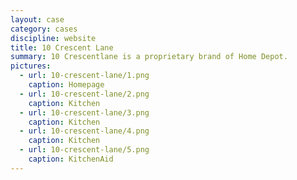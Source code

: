 ```yaml
---
layout: case
category: cases
discipline: website
title: 10 Crescent Lane
summary: 10 Crescentlane is a proprietary brand of Home Depot.
pictures: 
  - url: 10-crescent-lane/1.png
    caption: Homepage
  - url: 10-crescent-lane/2.png
    caption: Kitchen
  - url: 10-crescent-lane/3.png
    caption: Kitchen
  - url: 10-crescent-lane/4.png
    caption: Kitchen
  - url: 10-crescent-lane/5.png
    caption: KitchenAid
---
```

